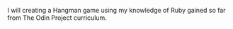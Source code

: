 I will creating a Hangman game using my knowledge of Ruby gained so far from The Odin Project curriculum.